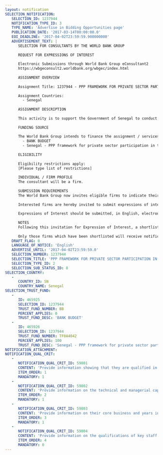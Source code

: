```yaml
---
layout: notification
SELECTION_NOTIFICATION: 
   SELECTION_ID: 1237944
   NOTIFICATION_TYPE_ID: 3
   TYPE_NAME: 'Advertise in Bidding Opportunities page'
   PUBLICATION_DATE: '2017-03-14T00:00:00.0'
   EOI_DEADLINE: '2017-04-02T23:59:59.900000000'
   ADVERTISEMENT_TEXT: |
      SELECTION FOR CONSULTANTS BY THE WORLD BANK GROUP
      
      REQUEST FOR EXPRESSIONS OF INTEREST
      
      Electronic Submissions through World Bank Group eConsultant2
      https://wbgeconsult2.worldbank.org/wbgec/index.html
      
      ASSIGNMENT OVERVIEW
      
      Assignment Title: 1237944 - PPP FRAMEWORK FOR PRIVATE SECTOR PARTICIPATION IN THE ROAD SECTOR IN SENEGAL AND DEVELOPMENT OF A STRATEGY FOR URBAN TRANSPORT INVESTMENT IN DAKAR
      
      Assignment Countries:
        - Senegal
      
      ASSIGNMENT DESCRIPTION
      
      This activity is to support the Government of Senegal to conduct the preliminary assessment of the potential for PPP (i) in the urban transport in the Greater Dakar Area and (ii) in the road sector throughout the country through the rapid assessment of the characteristics of the urban transport sector and the national road networks, existing legal, institutional and administrative framework, current urban transport and road management systems, travel demands, traffic volumes, vehicle fleets, expected traffic growth, etc. It is expected that the result of the assessment will serve to inform government decisions with regard to the development of PPP projects, and as such, will be followed by a more detailed assessment of the financial viability of the candidate projects for implementation. This means the scope of work shall also include recommendations on sequencing and the required actions to strengthen the enabling environment, in order to prepare the field for the next steps.
      
      FUNDING SOURCE
      
      The World Bank Group intends to finance the assignment / services described below under the following:
        - BANK BUDGET
        - Senegal - PPP framework for private sector participation in the road sector and development of a strategy for urban transport investment
      
      ELIGIBILITY
      
      Eligibility restrictions apply:
      [Please type list of restrictions]
      
      INDIVIDUAL / FIRM PROFILE
      The consultant will be a firm. 
      
      SUBMISSION REQUIREMENTS
      The World Bank Group now invites eligible firms to indicate their interest in providing the services.  Interested firms must provide information indicating that they are qualified to perform the services (brochures, description of similar assignments, experience in similar conditions, availability of appropriate skills among staff, etc. for firms; CV and cover letter for individuals).  Please note that the total size of all attachments should be less than 5MB.  Consultants may associate to enhance their qualifications.
      
      Interested firms are hereby invited to submit expressions of interest.
      
      Expressions of Interest should be submitted, in English, electronically through World Bank Group eConsultant2 (https://wbgeconsult2.worldbank.org/wbgec/index.html)
      
      NOTES
      Following this invitation for Expression of Interest, a shortlist of qualified firms will be formally invited to submit proposals. Shortlisting and selection will be subject to the availability of funding.
      
      Only those firms which have been shortlisted will receive notification. No debrief will be provided to firms which have not been shortlisted.
   DRAFT_FLAG: 0
   LANGUAGE_OF_NOTICE: 'English'
   ADVERTISE_UNTIL: '2017-04-02T23:59:59.0'
   SELECTION_NUMBER: 1237944
   SELECTION_TITLE: 'PPP FRAMEWORK FOR PRIVATE SECTOR PARTICIPATION IN THE ROAD SECTOR IN SENEGAL AND DEVELOPMENT OF A STRATEGY FOR URBAN TRANSPORT INVESTMENT IN DAKAR'
   SELECTION_TYPE_ID: 2
   SELECTION_SUB_STATUS_ID: 8
SELECTION_COUNTRY: 
   - 
      COUNTRY_ID: SN
      COUNTRY_NAME: Senegal
SELECTION_TRUST_FUND: 
   - 
      ID: 465925
      SELECTION_ID: 1237944
      TRUST_FUND_NUMBER: BB
      PERCENT_APPLIES: 0
      TRUST_FUND_DESC: 'BANK BUDGET'
   - 
      ID: 465926
      SELECTION_ID: 1237944
      TRUST_FUND_NUMBER: TF0A4042
      PERCENT_APPLIES: 100
      TRUST_FUND_DESC: 'Senegal - PPP framework for private sector participation in the road sector and development of a strategy for urban transport investment'
NOTIFICATION_ATTACHMENT: 
NOTIFICATION_QUAL_CRIT: 
   - 
      NOTIFICATION_QUAL_CRIT_ID: 59801
      CONTENT: 'Provide information showing that they are qualified in the field of the assignment.'
      ITEM_ORDER: 1
      MANDATORY: 1
   - 
      NOTIFICATION_QUAL_CRIT_ID: 59802
      CONTENT: 'Provide information on the technical and managerial capabilities of the firm.'
      ITEM_ORDER: 2
      MANDATORY: 1
   - 
      NOTIFICATION_QUAL_CRIT_ID: 59803
      CONTENT: 'Provide information on their core business and years in business.'
      ITEM_ORDER: 3
      MANDATORY: 1
   - 
      NOTIFICATION_QUAL_CRIT_ID: 59804
      CONTENT: 'Provide information on the qualifications of key staff.'
      ITEM_ORDER: 4
      MANDATORY: 0
---
```

